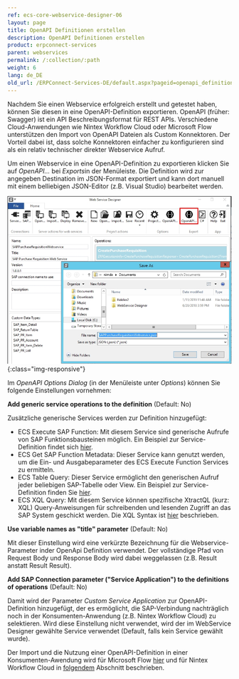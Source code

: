 ```yaml
---
ref: ecs-core-webservice-designer-06
layout: page
title: OpenAPI Definitionen erstellen
description: OpenAPI Definitionen erstellen
product: erpconnect-services
parent: webservices
permalink: /:collection/:path
weight: 6
lang: de_DE
old_url: /ERPConnect-Services-DE/default.aspx?pageid=openapi_definitionen_erstellen
---
```


Nachdem Sie einen Webservice erfolgreich erstellt und getestet haben, können Sie diesen in eine OpenAPI-Definition exportieren. OpenAPI (früher: Swagger) ist ein API Beschreibungsformat für REST APIs. Verschiedene Cloud-Anwendungen wie Nintex Workflow Cloud oder Microsoft Flow unterstützen den Import von OpenAPI Dateien als Custom Konnektoren. Der Vorteil dabei ist, dass solche Konnektoren einfacher zu konfigurieren sind als ein relativ technischer direkter Webservice Aufruf. 

Um einen Webservice in eine OpenAPI-Definition zu exportieren klicken Sie auf *OpenAPI...* bei *Exports*in der Menüleiste. Die Definition wird zur angegeben Destination im JSON-Format exportiert und kann dort manuell mit einem belliebigen JSON-Editor (z.B. Visual Studio) bearbeitet werden. 

![ecscore-nwc_1](/img/content/ecscore-wsd_21.jpg){:class="img-responsive"}

Im *OpenAPI Options Dialog* (in der Menüleiste unter *Options*) können Sie folgende Einstellungen vornehmen:


**Add generic service operations to the definition** (Default: No)

Zusätzliche generische Services werden zur Definition hinzugefügt:

- ECS Execute SAP Function: Mit diesem Service sind generische Aufrufe von SAP Funktionsbausteinen möglich. Ein Beispiel zur Service-Definition findet sich [hier](../../ecs-de/ecs-runtime/ecs-webservices/rest-ohne-tecs/ecs-funktionsbaustein-mit-rest).
- ECS Get SAP Function Metadata: Dieser Service kann genutzt werden, um die Ein- und Ausgabeparameter des ECS Execute Function Services zu ermitteln.
- ECS Table Query: Dieser Service ermöglicht den generischen Aufruf jeder beliebigen SAP-Tabelle oder View. Ein Beispiel zur Service-Definition finden Sie [hier](../../ecs-de/ecs-runtime/ecs-webservices/rest-ohne-tecs/ecs-tabelle-mit-rest). 
- ECS XQL Query: Mit diesem Service können spezifische XtractQL (kurz: XQL) Query-Anweisungen für schreibenden und lesenden Zugriff an das SAP System geschickt werden. Die XQL Syntax ist [hier](../../ecs-de/ecs-runtime/ecs-xtractql/ecs-xtractql-syntax) beschrieben. 

**Use variable names as "title" parameter** (Default: No)

Mit dieser Einstellung wird eine verkürzte Bezeichnung für die Webservice-Parameter inder OpenApi Definition verwendet. Der vollständige Pfad von Request Body und Response Body wird dabei weggelassen (z.B. Result anstatt Result Result).


**Add SAP Connection parameter ("Service Application") to the definitions of operations** (Default: No)

Damit wird der Parameter *Custom Service Application*  zur OpenAPI-Definition hinzugefügt, der es ermöglicht, die SAP-Verbindung nachträglich noch in der Konsumenten-Anwendung (z.B. Nintex Workflow Cloud) zu selektieren. Wird diese Einstellung nicht verwendet, wird der im WebService Designer gewählte Service verwendet (Default, falls kein Service gewählt wurde).  

Der Import und die Nutzung einer OpenAPI-Definition in einer Konsumenten-Awendung wird für Microsoft Flow [hier](../../ecs-core/integration_mit_office_365/integration_mit_microsoft_flow) und für Nintex Workflow Cloud in [folgendem](../../ecs-core/integration_mit_nintex/nintex_workflow_cloud) Abschnitt beschrieben.  